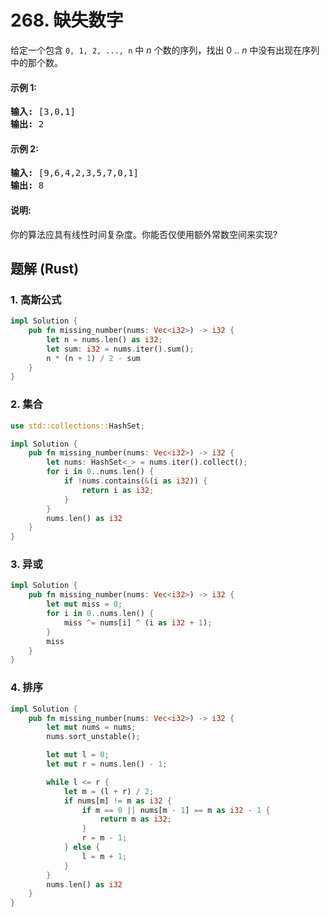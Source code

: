 # 268. 缺失数字
给定一个包含 ```0, 1, 2, ..., n``` 中 *n* 个数的序列，找出 0 .. *n* 中没有出现在序列中的那个数。

#### 示例 1:
<pre>
<strong>输入:</strong> [3,0,1]
<strong>输出:</strong> 2
</pre>

#### 示例 2:
<pre>
<strong>输入:</strong> [9,6,4,2,3,5,7,0,1]
<strong>输出:</strong> 8
</pre>

#### 说明:
你的算法应具有线性时间复杂度。你能否仅使用额外常数空间来实现?

## 题解 (Rust)

### 1. 高斯公式
```Rust
impl Solution {
    pub fn missing_number(nums: Vec<i32>) -> i32 {
        let n = nums.len() as i32;
        let sum: i32 = nums.iter().sum();
        n * (n + 1) / 2 - sum
    }
}
```

### 2. 集合
```Rust
use std::collections::HashSet;

impl Solution {
    pub fn missing_number(nums: Vec<i32>) -> i32 {
        let nums: HashSet<_> = nums.iter().collect();
        for i in 0..nums.len() {
            if !nums.contains(&(i as i32)) {
                return i as i32;
            }
        }
        nums.len() as i32
    }
}
```

### 3. 异或
```Rust
impl Solution {
    pub fn missing_number(nums: Vec<i32>) -> i32 {
        let mut miss = 0;
        for i in 0..nums.len() {
            miss ^= nums[i] ^ (i as i32 + 1);
        }
        miss
    }
}
```

### 4. 排序
```Rust
impl Solution {
    pub fn missing_number(nums: Vec<i32>) -> i32 {
        let mut nums = nums;
        nums.sort_unstable();

        let mut l = 0;
        let mut r = nums.len() - 1;

        while l <= r {
            let m = (l + r) / 2;
            if nums[m] != m as i32 {
                if m == 0 || nums[m - 1] == m as i32 - 1 {
                    return m as i32;
                }
                r = m - 1;
            } else {
                l = m + 1;
            }
        }
        nums.len() as i32
    }
}
```
